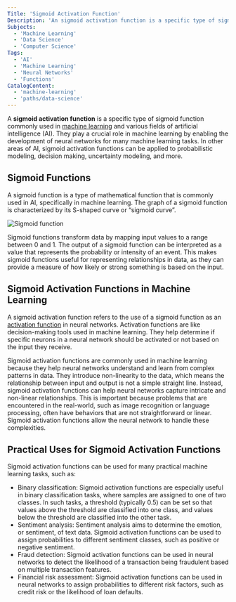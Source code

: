 ```yaml
---
Title: 'Sigmoid Activation Function'
Description: 'An sigmoid activation function is a specific type of sigmoid function commonly used in machine learning and various fields of artificial intelligence.'
Subjects:
  - 'Machine Learning'
  - 'Data Science'
  - 'Computer Science'
Tags:
  - 'AI'
  - 'Machine Learning'
  - 'Neural Networks'
  - 'Functions'
CatalogContent:
  - 'machine-learning'
  - 'paths/data-science'
---
```


A **sigmoid activation function** is a specific type of sigmoid function commonly used in [machine learning](https://www.codecademy.com/resources/docs/ai/machine-learning) and various fields of artificial intelligence (AI). They play a crucial role in machine learning by enabling the development of neural networks for many machine learning tasks. In other areas of AI, sigmoid activation functions can be applied to probabilistic modeling, decision making, uncertainty modeling, and more.

## Sigmoid Functions

A sigmoid function is a type of mathematical function that is commonly used in AI, specifically in machine learning. The graph of a sigmoid function is characterized by its S-shaped curve or “sigmoid curve”.

![Sigmoid function](https://raw.githubusercontent.com/Codecademy/docs/main/media/sigmoid-function.png)

Sigmoid functions transform data by mapping input values to a range between 0 and 1. The output of a sigmoid function can be interpreted as a value that represents the probability or intensity of an event. This makes sigmoid functions useful for representing relationships in data, as they can provide a measure of how likely or strong something is based on the input.

## Sigmoid Activation Functions in Machine Learning

A sigmoid activation function refers to the use of a sigmoid function as an [activation function](https://www.codecademy.com/resources/docs/ai/neural-networks/activation-function) in neural networks. Activation functions are like decision-making tools used in machine learning. They help determine if specific neurons in a neural network should be activated or not based on the input they receive.

Sigmoid activation functions are commonly used in machine learning because they help neural networks understand and learn from complex patterns in data. They introduce non-linearity to the data, which means the relationship between input and output is not a simple straight line. Instead, sigmoid activation functions can help neural networks capture intricate and non-linear relationships. This is important because problems that are encountered in the real-world, such as image recognition or language processing, often have behaviors that are not straightforward or linear. Sigmoid activation functions allow the neural network to handle these complexities.

## Practical Uses for Sigmoid Activation Functions

Sigmoid activation functions can be used for many practical machine learning tasks, such as:

- Binary classification: Sigmoid activation functions are especially useful in binary classification tasks, where samples are assigned to one of two classes. In such tasks, a threshold (typically 0.5) can be set so that values above the threshold are classified into one class, and values below the threshold are classified into the other task.
- Sentiment analysis: Sentiment analysis aims to determine the emotion, or sentiment, of text data. Sigmoid activation functions can be used to assign probabilities to different sentiment classes, such as positive or negative sentiment.
- Fraud detection: Sigmoid activation functions can be used in neural networks to detect the likelihood of a transaction being fraudulent based on multiple transaction features.
- Financial risk assessment: Sigmoid activation functions can be used in neural networks to assign probabilities to different risk factors, such as credit risk or the likelihood of loan defaults.
